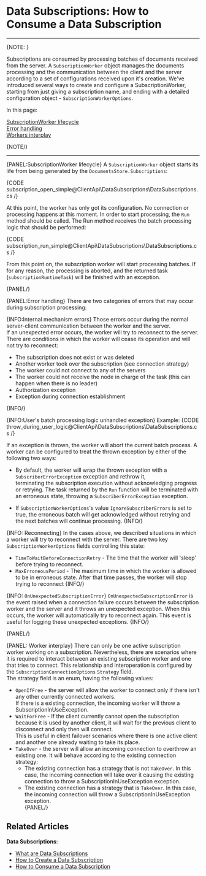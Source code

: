# Data Subscriptions: How to Consume a Data Subscription

---

{NOTE: }

Subscriptions are consumed by processing batches of documents received from the server. 
A `SubscriptionWorker` object manages the documents processing and the communication between the client and the server according to a set of configurations received upon it's creation. 
We've introduced several ways to create and configure a SubscriptionWorker, starting from just giving a subscription name, and ending with a detailed configuration object - `SubscriptionWorkerOptions`.

In this page:

[SubscriptionWorker lifecycle](../../../client-api/data-subscriptions/consumption/how-to-consume-data-subscription#subscriptionworker-lifecycle)  
[Error handling](../../../client-api/data-subscriptions/consumption/how-to-consume-data-subscription#error-handling)  
[Workers interplay](../../../client-api/data-subscriptions/consumption/how-to-consume-data-subscription#workers-interplay)

{NOTE/}

---

{PANEL:SubscriptionWorker lifecycle}
A `SubscriptionWorker` object starts its life from being generated by the `DocumentsStore.Subscriptions`:

{CODE subscription_open_simple@ClientApi\DataSubscriptions\DataSubscriptions.cs /}

At this point, the worker has only got its configuration. No connection or processing happens at this moment. 
In order to start processing, the `Run` method should be called. The Run method receives the batch processing logic that should be performed:

{CODE subscription_run_simple@ClientApi\DataSubscriptions\DataSubscriptions.cs /}

From this point on, the subscription worker will start processing batches. If for any reason, the processing is aborted, and the returned task (`subscriptionRuntimeTask`) will be finished with an exception.

{PANEL/}


{PANEL:Error handling}
There are two categories of errors that may occur during subscription processing:

{INFO:Internal mechanism errors}
Those errors occur during the normal server-client communication between the worker and the server.  
If an unexpected error occurs, the worker will try to reconnect to the server. There are conditions in which the worker will cease its operation and will not try to reconnect:  

* The subscription does not exist or was deleted  
* Another worker took over the subscription (see connection strategy)
* The worker could not connect to any of the servers
* The worker could not receive the node in charge of the task (this can happen when there is no leader)
* Authorization exception
* Exception during connection establishment

{INFO/}

{INFO:User's batch processing logic unhandled exception}
Example:
{CODE throw_during_user_logic@ClientApi\DataSubscriptions\DataSubscriptions.cs /}

If an exception is thrown, the worker will abort the current batch process. 
A worker can be configured to treat the thrown exception by either of the following two ways:  

* By default, the worker will wrap the thrown exception with a `SubscriberErrorException` exception and rethrow it,  
  terminating the subscription execution without acknowledging progress or retrying. The task returned by the `Run` function will
  be terminated with an erroneous state, throwing a `SubscriberErrorException` exception.

* If `SubscriptionWorkerOptions`'s value `IgnoreSubscriberErrors` is set to true, the erroneous batch will get acknowledged without retrying and the next batches will continue processing. 
{INFO/}

{INFO: Reconnecting}
In the cases above, we described situations in which a worker will try to reconnect with the server. There are two key `SubscriptionWorkerOptions` fields controlling this state:

*  `TimeToWaitBeforeConnectionRetry` - The time that the worker will 'sleep' before trying to reconnect.
* `MaxErroneousPeriod` - The maximum time in which the worker is allowed to be in erroneous state. After that time passes, the worker will stop trying to reconnect
{INFO/}

{INFO: `OnUnexpectedSubscriptionError`}
`OnUnexpectedSubscriptionError` is the event raised when a connection failure occurs 
between the subscription worker and the server and it throws an unexpected exception. 
When this occurs, the worker will automatically try to reconnect again. This event is 
useful for logging these unexpected exceptions.
{INFO/}

{PANEL/}

{PANEL: Worker interplay}
There can only be one active subscription worker working on a subscription. 
Nevertheless, there are scenarios where it is required to interact between an existing subscription worker and one that tries to connect. 
This relationship and interoperation is configured by the `SubscriptionConnectionOptions` `Strategy` field.  
The strategy field is an enum, having the following values:  

* `OpenIfFree` - the server will allow the worker to connect only if there isn't any other currently connected workers.  
  If there is a existing connection, the incoming worker will throw a SubscriptionInUseException.  
* `WaitForFree` - If the client currently cannot open the subscription because it is used by another client, it will wait for the previous client to disconnect and only then will connect.  
  This is useful in client failover scenarios where there is one active client and another one already waiting to take its place.  
* `TakeOver` - the server will allow an incoming connection to overthrow an existing one. It will behave according to the existing connection strategy:
  * The existing connection has a strategy that is not `TakeOver`. In this case, the incoming connection will take over it causing the existing connection to throw a SubscriptionInUseException exception.  
  * The existing connection has a strategy that is `TakeOver`. In this case, the incoming connection will throw a SubscriptionInUseException exception.  
{PANEL/}

## Related Articles

**Data Subscriptions**:

- [What are Data Subscriptions](../../../client-api/data-subscriptions/what-are-data-subscriptions)
- [How to Create a Data Subscription](../../../client-api/data-subscriptions/creation/how-to-create-data-subscription)
- [How to Consume a Data Subscription](../../../client-api/data-subscriptions/consumption/how-to-consume-data-subscription)
